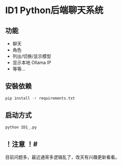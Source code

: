 # ID1 Python后端聊天系统

## 功能

- 聊天
- 角色
- 列出/切换/显示模型
- 显示本地 Ollama IP
- 等等...

## 安裝依赖

```bash
pip install -r requirements.txt
```

## 启动方式

```bash
python ID1_.py
```

## ！注意 ！#

目前问题多，最近通宵多逻辑乱了，改天有兴趣更新看看。






